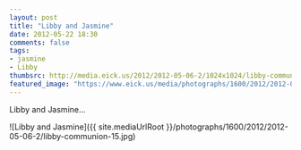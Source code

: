 ```yaml
---
layout: post
title: "Libby and Jasmine"
date: 2012-05-22 18:30
comments: false
tags: 
- jasmine
- Libby
thumbsrc: http://media.eick.us/2012/2012-05-06-2/1024x1024/libby-communion-15.jpg
featured_image: "https://www.eick.us/media/photographs/1600/2012/2012-05-06-2/libby-communion-15.jpg"
---
```

Libby and Jasmine...



![Libby and Jasmine]({{ site.mediaUrlRoot }}/photographs/1600/2012/2012-05-06-2/libby-communion-15.jpg)

